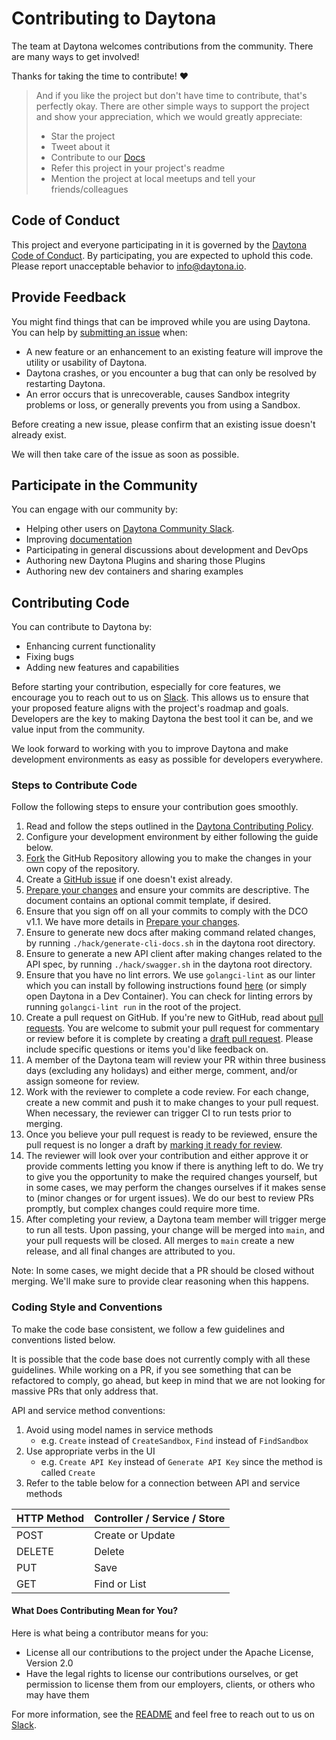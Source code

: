 # Contributing to Daytona

The team at Daytona welcomes contributions from the community. There are many ways to get involved!

Thanks for taking the time to contribute! ❤️

> And if you like the project but don't have time to contribute, that's perfectly okay. There are other simple ways to support the project and show your appreciation, which we would greatly appreciate:
>
> - Star the project
> - Tweet about it
> - Contribute to our [Docs](https://github.com/daytonaio/docs/)
> - Refer this project in your project's readme
> - Mention the project at local meetups and tell your friends/colleagues

## Code of Conduct

This project and everyone participating in it is governed by the
[Daytona Code of Conduct](https://github.com/daytonaio/daytona?tab=coc-ov-file#readme).
By participating, you are expected to uphold this code. Please report unacceptable behavior
to [info@daytona.io](mailto:info@daytona.io).

## Provide Feedback

You might find things that can be improved while you are using Daytona. You can help by [submitting an issue](https://github.com/daytonaio/daytona/issues/new) when:

- A new feature or an enhancement to an existing feature will improve the utility or usability of Daytona.
- Daytona crashes, or you encounter a bug that can only be resolved by restarting Daytona.
- An error occurs that is unrecoverable, causes Sandbox integrity problems or loss, or generally prevents you from using a Sandbox.

Before creating a new issue, please confirm that an existing issue doesn't already exist.

We will then take care of the issue as soon as possible.

## Participate in the Community

You can engage with our community by:

- Helping other users on [Daytona Community Slack](https://go.daytona.io/slack).
- Improving [documentation](https://github.com/daytonaio/docs/)
- Participating in general discussions about development and DevOps
- Authoring new Daytona Plugins and sharing those Plugins
- Authoring new dev containers and sharing examples

## Contributing Code

You can contribute to Daytona by:

- Enhancing current functionality
- Fixing bugs
- Adding new features and capabilities

Before starting your contribution, especially for core features, we encourage you to reach out to us on [Slack](https://go.daytona.io/slack). This allows us to ensure that your proposed feature aligns with the project's roadmap and goals. Developers are the key to making Daytona the best tool it can be, and we value input from the community.

We look forward to working with you to improve Daytona and make development environments as easy as possible for developers everywhere.

### Steps to Contribute Code

Follow the following steps to ensure your contribution goes smoothly.

1. Read and follow the steps outlined in the [Daytona Contributing Policy](README.md#contributing).
1. Configure your development environment by either following the guide below.
1. [Fork](https://help.github.com/articles/working-with-forks/) the GitHub Repository allowing you to make the changes in your own copy of the repository.
1. Create a [GitHub issue](https://github.com/daytonaio/daytona/issues) if one doesn't exist already.
1. [Prepare your changes](/PREPARING_YOUR_CHANGES.md) and ensure your commits are descriptive. The document contains an optional commit template, if desired.
1. Ensure that you sign off on all your commits to comply with the DCO v1.1. We have more details in [Prepare your changes](/PREPARING_YOUR_CHANGES.md).
1. Ensure to generate new docs after making command related changes, by running `./hack/generate-cli-docs.sh` in the daytona root directory.
1. Ensure to generate a new API client after making changes related to the API spec, by running `./hack/swagger.sh` in the daytona root directory.
1. Ensure that you have no lint errors. We use `golangci-lint` as our linter which you can install by following instructions found [here](https://golangci-lint.run/welcome/install/#local-installation) (or simply open Daytona in a Dev Container). You can check for linting errors by running `golangci-lint run` in the root of the project.
1. Create a pull request on GitHub. If you're new to GitHub, read about [pull requests](https://help.github.com/articles/about-pull-requests/). You are welcome to submit your pull request for commentary or review before it is complete by creating a [draft pull request](https://help.github.com/en/articles/about-pull-requests#draft-pull-requests). Please include specific questions or items you'd like feedback on.
1. A member of the Daytona team will review your PR within three business days (excluding any holidays) and either merge, comment, and/or assign someone for review.
1. Work with the reviewer to complete a code review. For each change, create a new commit and push it to make changes to your pull request. When necessary, the reviewer can trigger CI to run tests prior to merging.
1. Once you believe your pull request is ready to be reviewed, ensure the pull request is no longer a draft by [marking it ready for review](https://docs.github.com/en/pull-requests/collaborating-with-pull-requests/proposing-changes-to-your-work-with-pull-requests/changing-the-stage-of-a-pull-request).
1. The reviewer will look over your contribution and either approve it or provide comments letting you know if there is anything left to do. We try to give you the opportunity to make the required changes yourself, but in some cases, we may perform the changes ourselves if it makes sense to (minor changes or for urgent issues). We do our best to review PRs promptly, but complex changes could require more time.
1. After completing your review, a Daytona team member will trigger merge to run all tests. Upon passing, your change will be merged into `main`, and your pull requests will be closed. All merges to `main` create a new release, and all final changes are attributed to you.

Note: In some cases, we might decide that a PR should be closed without merging. We'll make sure to provide clear reasoning when this happens.

### Coding Style and Conventions

To make the code base consistent, we follow a few guidelines and conventions listed below.

It is possible that the code base does not currently comply with all these guidelines.
While working on a PR, if you see something that can be refactored to comply, go ahead, but keep in mind that we are not looking for massive PRs that only address that.

API and service method conventions:

1. Avoid using model names in service methods
   - e.g. `Create` instead of `CreateSandbox`, `Find` instead of `FindSandbox`
1. Use appropriate verbs in the UI
   - e.g. `Create API Key` instead of `Generate API Key` since the method is called `Create`
1. Refer to the table below for a connection between API and service methods

| HTTP Method | Controller / Service / Store |
| ----------- | ---------------------------- |
| POST        | Create or Update             |
| DELETE      | Delete                       |
| PUT         | Save                         |
| GET         | Find or List                 |

#### What Does Contributing Mean for You?

Here is what being a contributor means for you:

- License all our contributions to the project under the Apache License, Version 2.0
- Have the legal rights to license our contributions ourselves, or get permission to license them from our employers, clients, or others who may have them

For more information, see the [README](README.md) and feel free to reach out to us on [Slack](https://go.daytona.io/slack).
